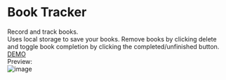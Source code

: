 # Book Tracker
Record and track books.  
Uses local storage to save your books. Remove books by clicking delete and toggle book completion by clicking the completed/unfinished button.  
[DEMO](https://danieltran0.github.io/Book_Tracker/)  
Preview:  
![image](https://user-images.githubusercontent.com/76408883/107316206-2c74e980-6a66-11eb-81fb-fd54e97e6080.png)
